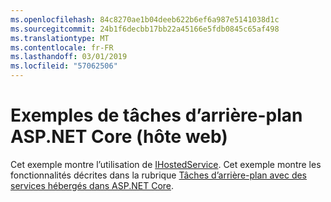```yaml
---
ms.openlocfilehash: 84c8270ae1b04deeb622b6ef6a987e5141038d1c
ms.sourcegitcommit: 24b1f6decbb17bb22a45166e5fdb0845c65af498
ms.translationtype: MT
ms.contentlocale: fr-FR
ms.lasthandoff: 03/01/2019
ms.locfileid: "57062506"
---
```

# <a name="aspnet-core-background-tasks-sample-web-host"></a>Exemples de tâches d’arrière-plan ASP.NET Core (hôte web)

Cet exemple montre l’utilisation de [IHostedService](https://docs.microsoft.com/dotnet/api/microsoft.extensions.hosting.ihostedservice). Cet exemple montre les fonctionnalités décrites dans la rubrique [Tâches d’arrière-plan avec des services hébergés dans ASP.NET Core](https://docs.microsoft.com/aspnet/core/fundamentals/host/hosted-services).
